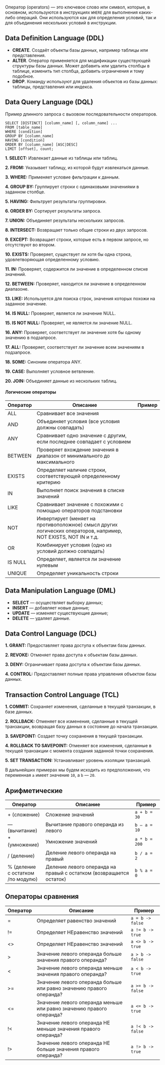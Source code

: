 Оператор (operators) — это ключевое слово или символ, которые, в основном, используются в инструкциях `WHERE` для выполнения каких-либо операций. Они используются как для определения условий, так и для объединения нескольких условий в инструкции.



## Data Definition Language (DDL)

- **CREATE**. Создаёт объекты базы данных, например таблицы или представления.
- **ALTER**. Оператор применяется для модификации существующей структуры базы данных. Может добавить или удалить столбцы в таблице, изменить тип столбца, добавить ограничения и тому подобное. 
- **DROP**. Команду используют для удаления объектов из базы данных: таблицы, представления или индекса.

## Data Query Language (DQL)



Пример длинного запроса с вызовом последовательности операторов.
```
SELECT [DISTINCT] [column_name] [, column_name] ...
FROM [table_name]
WHERE [condition]
GROUP BY [column_name]
HAVING [condition]
ORDER BY [column_name] [ASC|DESC]
LIMIT [offset], count;
```



**1. SELECT:** Извлекает данные из таблицы или таблиц.

**2. FROM:** Указывает таблицу, из которой будут извлекаться данные.

**3. WHERE:** Применяет условие фильтрации к данным.

**4. GROUP BY:** Группирует строки с одинаковыми значениями в заданном столбце.

**5. HAVING:** Фильтрует результаты группировки.

**6. ORDER BY:** Сортирует результаты запроса.

**7. UNION:** Объединяет результаты нескольких запросов.

**8. INTERSECT:** Возвращает только общие строки из двух запросов.

**9. EXCEPT:** Возвращает строки, которые есть в первом запросе, но отсутствуют во втором.

**10. EXISTS:** Проверяет, существует ли хотя бы одна строка, удовлетворяющая определенному условию.

**11. IN:** Проверяет, содержится ли значение в определенном списке значений.

**12. BETWEEN:** Проверяет, находится ли значение в определенном диапазоне.

**13. LIKE:** Используется для поиска строк, значения которых похожи на заданное значение.

**14. IS NULL:** Проверяет, является ли значение NULL.

**15. IS NOT NULL:** Проверяет, не является ли значение NULL.

**16. ANY:** Проверяет, соответствует ли значение хотя бы одному значению в подзапросе.

**17. ALL:** Проверяет, соответствует ли значение всем значениям в подзапросе.

**18. SOME:** Синоним оператора ANY.

**19. CASE:** Выполняет условное ветвление.

**20. JOIN:** Объединяет данные из нескольких таблиц.

#### Логические операторы

| Оператор | Описание                                                                                                        | Пример |
| -------- | --------------------------------------------------------------------------------------------------------------- | ------ |
| ALL      | Сравнивает все значения                                                                                         |        |
| AND      | Объединяет условия (все условия должны совпадать)                                                               |        |
| ANY      | Сравнивает одно значение с другим, если последнее совпадает с условием                                          |        |
| BETWEEN  | Проверяет вхождение значения в диапазон от минимального до максимального                                        |        |
| EXISTS   | Определяет наличие строки, соответствующей определенному критерию                                               |        |
| IN       | Выполняет поиск значения в списке значений                                                                      |        |
| LIKE     | Сравнивает значение с похожими с помощью операторов подстановки                                                 |        |
| NOT      | Инвертирует (меняет на противоположное) смысл других логических операторов, например, NOT EXISTS, NOT IN и т.д. |        |
| OR       | Комбинирует условия (одно из условий должно совпадать)                                                          |        |
| IS NULL  | Определяет, является ли значение нулевым                                                                        |        |
| UNIQUE   | Определяет уникальность строки                                                                                  |        |


## Data Manipulation Language (DML)


- **SELECT** — осуществляет выборку данных;
- **INSERT** — добавляет новые данные;
- **UPDATE** — изменяет существующие данные; 
- **DELETE** — удаляет данные. 

## Data Control Language (DCL)

**1. GRANT:** Предоставляет права доступа к объектам базы данных.

**2. REVOKE:** Отменяет права доступа к объектам базы данных.

**3. DENY:** Ограничивает права доступа к объектам базы данных.

**4. CONTROL:** Предоставляет полные права управления объектом базы данных.


## Transaction Control Language (TCL)

**1. COMMIT:** Сохраняет изменения, сделанные в текущей транзакции, в базе данных.

**2. ROLLBACK:** Отменяет все изменения, сделанные в текущей транзакции, возвращая базу данных в состояние до начала транзакции.

**3. SAVEPOINT:** Создает точку сохранения в текущей транзакции.

**4. ROLLBACK TO SAVEPOINT:** Отменяет все изменения, сделанные в текущей транзакции с момента создания заданной точки сохранения.

**5. SET TRANSACTION:** Устанавливает уровень изоляции транзакций.







В дальнейших примерах мы будем исходить из предположения, что переменная `a` имеет значение `10`, а `b` — `20`.
## Арифметические

| Оператор                                 | Описание                                                            | Пример        |
| ---------------------------------------- | ------------------------------------------------------------------- | ------------- |
| + (сложение)                             | Сложение значений                                                   | `a + b = 30`  |
| — (вычитание)                            | Вычитание правого операнда из левого                                | `b — a = 10`  |
| * (умножение)                            | Умножение значений                                                  | `a * b = 200` |
| / (деление)                              | Деление левого операнда на правый                                   | `b / a = 2`   |
| % (деление <br>с остатком<br>/по модулю) | Деление левого операнда на правый с остатком (возвращается остаток) | `b % a = 0`   |
## Операторы сравнения

| Оператор | Описание                                                             | Пример          |
| -------- | -------------------------------------------------------------------- | --------------- |
| =        | Определяет равенство значений                                        | `a = b -> false`  |
| !=       | Определяет НЕравенство значений                                      | `a != b -> true`  |
| <>       | Определяет НЕравенство значений                                      | `a <> b -> true`  |
| >        | Значение левого операнда больше значения правого операнда?           | `a > b -> false`  |
| <        | Значение левого операнда меньше значения правого операнда?           | `a < b -> true`   |
| >=       | Значение левого операнда больше или равно значению правого операнда? | `a >= b -> false` |
| <=       | Значение левого операнда меньше или равно значению правого операнда? | `a <= b -> true`  |
| !<       | Значение левого операнда НЕ меньше значения правого операнда?        | `a !< b -> false` |
| !>       | Значение левого операнда НЕ больше значения правого операнда?        | `a !> b -> true`  |
